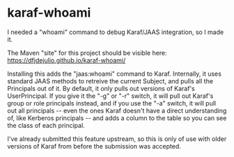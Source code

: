 # karaf-whoami
I needed a "whoami" command to debug Karaf/JAAS integration, so I made it.

The Maven "site" for this project should be visible here: <https://dfjdejulio.github.io/karaf-whoami/>

Installing this adds the "jaas:whoami" command to Karaf.  Internally,
it uses standard JAAS methods to retreive the current Subject, and
pulls all the Principals out of it.  By default, it only pulls out
versions of Karaf's UserPrincipal.  If you give it the "-g" or "-r"
switch, it will pull out Karaf's group or role principals instead, and
if you use the "-a" switch, it will pull out all principals -- even
the ones Karaf doesn't have a direct understanding of, like Kerberos
principals -- and adds a column to the table so you can see the class
of each principal.

I've already submitted this feature upstream, so this is only of use
with older versions of Karaf from before the submission was accepted.

